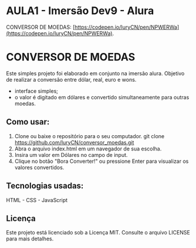 # AULA1 - Imersão Dev9 - Alura
CONVERSOR DE MOEDAS: [https://codepen.io/IuryCN/pen/NPWERWa](https://codepen.io/IuryCN/pen/NPWERWa).
 # CONVERSOR DE MOEDAS
 Este simples projeto foi elaborado em conjunto na imersão alura. Objetivo de realizar a conversão entre dólar, real, euro e wons.

- interface simples;
- o valor é digitado em dólares e convertido simultaneamente para outras moedas.

## Como usar:
1. Clone ou baixe o repositório para o seu computador.
git clone https://github.com/IuryCN/conversor_moedas.git
2. Abra o arquivo index.html em um navegador de sua escolha.
3. Insira um valor em Dólares no campo de input.
4. Clique no botão "Bora Converter!" ou pressione Enter para visualizar os valores convertidos.

## Tecnologias usadas:
HTML - CSS - JavaScript

## Licença
Este projeto está licenciado sob a Licença MIT. Consulte o arquivo LICENSE para mais detalhes.
